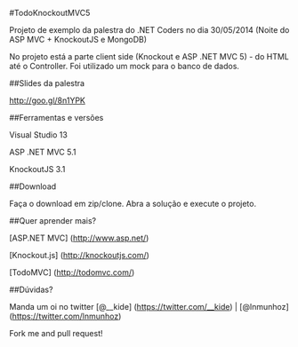 #TodoKnockoutMVC5

Projeto de exemplo da palestra do .NET Coders no dia 30/05/2014 (Noite do ASP MVC + KnockoutJS e MongoDB)

No projeto está a parte client side (Knockout e ASP .NET MVC 5) - do HTML até o Controller. Foi utilizado um mock para o banco de dados.

##Slides da palestra

http://goo.gl/8n1YPK

##Ferramentas e versões

Visual Studio 13

ASP .NET MVC 5.1

KnockoutJS 3.1

##Download

Faça o download em zip/clone. Abra a solução e execute o projeto.

##Quer aprender mais?

[ASP.NET MVC] (http://www.asp.net/)

[Knockout.js] (http://knockoutjs.com/)

[TodoMVC] (http://todomvc.com/)


##Dúvidas? 

Manda um oi no twitter [@__kide] (https://twitter.com/__kide) | [@lnmunhoz] (https://twitter.com/lnmunhoz)


Fork me and pull request!
